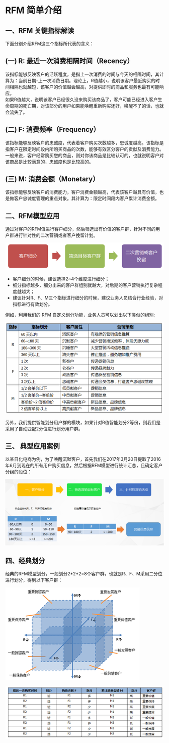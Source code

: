 # RFM 简单介绍

##  一、RFM 关键指标解读
下面分别介绍RFM这三个指标所代表的含义：  

## (一)	R: 最近一次消费相隔时间（Recency） 

该指标能够反映客户的活跃程度，是指上一次消费的时间与今天的相隔时间，其计算为：当前日期-上一次消费日期。理论上，R值越小，说明该客户最近购买的时间相隔也就越短，该客户的价值越会越高，对提供即时的商品和服务也最有可能响应。  
如果R值越大，说明该客户已经很久没来购买该商品了，客户可能已经进入客户生命周期的死亡期，对该部分的用户如果能唤醒重新购买还好，唤醒不了的话，也就会流失了。

##  (二) F: 消费频率（Frequency）  
该指标能够反映客户的忠诚度，代表着客户购买次数越多，忠诚度越高。该指标是指客户在限定时间段内所购买商品的次数，能够有效区分客户的贡献及消费能力。  
一般来说，客户经常购买您的商品，则对你该商品是比较认可的，也就说明客户对该商品是比较满意的，忠诚度也是比较高的。  

## (三) M: 消费金额（Monetary）
该指标能够反映客户的消费能力，客户消费金额越高，代表该客户越具有价值，也是做客户忠诚度管理的重点对象。其计算为：限定时间段内客户累计消费金额。


## 二、RFM模型应用 

通过对客户的RFM值进行客户细分，然后筛选出有价值的客户群，针对不同的用户群进行针对性的二次营销或者客户挽留计划。

![](/assets/rfm/rfm_1.png)

-  客户细分的时候，建议选择2~4个维度进行细分；
-  细分指标越多，细分出来的客户群组别就越大，对后期的客户营销执行复杂程度就越大；
-  建议针对R、F、M三个指标进行细分的时候，建议业务人员结合行业经验，对指标进行有效划分。


例如，利用我们的 RFM 自定义划分功能，业务人员可以划出以下类似的组别:

![](/assets/rfm/rfm_2.png)

另外，我们提供智能划分用户群的模块，如果针对R值智能划分2等份，则我们是采用了自动匹配2分位进行划分用户群。

## 三、 典型应用案例

以某日化电商为例，为了唤醒沉默客户，首先我们在2017年3月20日提取了2016年6月到现在的所有用户购买信息，然后根据RFM模型进行统计汇总，且确定客户分组的段位：

![](/assets/rfm/rfm_3.png)

##  四、经典划分 

经典的RFM模型划分，一般划分2\*2\*2=8个客户群，也就是R、F、M采用二分位进行划分，得到以下客户群：

![](/assets/rfm/rfm_4.png)

![](/assets/rfm/rfm_5.png)